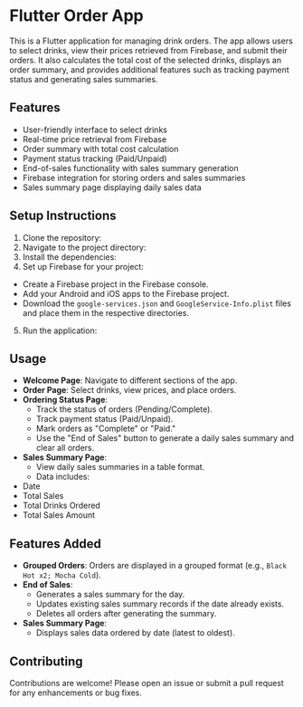 # Flutter Order App

This is a Flutter application for managing drink orders. The app allows users to select drinks, view their prices retrieved from Firebase, and submit their orders. It also calculates the total cost of the selected drinks, displays an order summary, and provides additional features such as tracking payment status and generating sales summaries.

## Features

- User-friendly interface to select drinks
- Real-time price retrieval from Firebase
- Order summary with total cost calculation
- Payment status tracking (Paid/Unpaid)
- End-of-sales functionality with sales summary generation
- Firebase integration for storing orders and sales summaries
- Sales summary page displaying daily sales data


## Setup Instructions

1. Clone the repository:
2. Navigate to the project directory:
3. Install the dependencies:
4. Set up Firebase for your project:
- Create a Firebase project in the Firebase console.
- Add your Android and iOS apps to the Firebase project.
- Download the `google-services.json` and `GoogleService-Info.plist` files and place them in the respective directories.
5. Run the application:

## Usage

- **Welcome Page**: Navigate to different sections of the app.
- **Order Page**: Select drinks, view prices, and place orders.
- **Ordering Status Page**:
  - Track the status of orders (Pending/Complete).
  - Track payment status (Paid/Unpaid).
  - Mark orders as "Complete" or "Paid."
  - Use the "End of Sales" button to generate a daily sales summary and clear all orders.
- **Sales Summary Page**:
  - View daily sales summaries in a table format.
  - Data includes:
 - Date
 - Total Sales
 - Total Drinks Ordered
 - Total Sales Amount

## Features Added

- **Grouped Orders**: Orders are displayed in a grouped format (e.g., `Black Hot x2; Mocha Cold`).
- **End of Sales**:
  - Generates a sales summary for the day.
  - Updates existing sales summary records if the date already exists.
  - Deletes all orders after generating the summary.
- **Sales Summary Page**:
  - Displays sales data ordered by date (latest to oldest).

## Contributing

Contributions are welcome! Please open an issue or submit a pull request for any enhancements or bug fixes.
